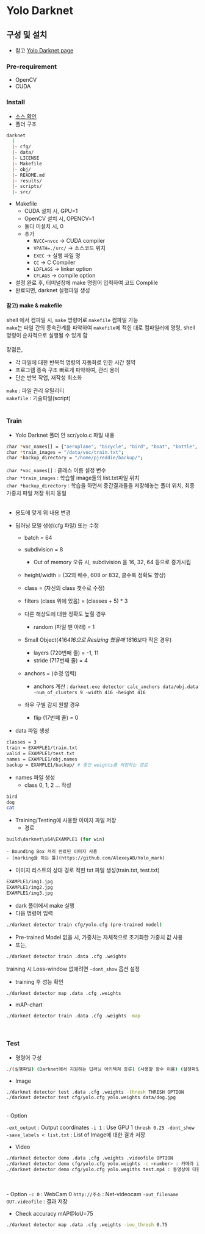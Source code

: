 # Yolo Darknet

## 구성 및 설치
- 참고
[Yolo Darknet page](https://pjreddie.com/darknet/yolo/)


### Pre-requirement
- OpenCV
- CUDA<br>

### Install
- [소스 확인](https://github.com/pjreddie/darknet)
- 폴더 구조
```sh
darknet
  |
  |- cfg/
  |- data/
  |- LICENSE
  |- Makefile
  |- obj/
  |- README.md
  |- results/
  |- scripts/ 
  |- src/
```
- Makefile
	- CUDA 설치 시, GPU=1
	- OpenCV 설치 시, OPENCV=1
	- 둘다 미설치 시, 0
	- 추가
		- `NVCC=nvcc`          -> CUDA compiler
		- `VPATH=./src/`       -> 소스코드 위치
		- `EXEC`               -> 실행 파일 명
		- `CC`                 -> C Compiler
		- `LDFLAGS`            -> linker option
		- `CFLAGS`             -> compile option
- 설정 완료 후, 터미널창에 make 명령어 입력하여 코드 Complile
- 완료되면, darknet 실행파일 생성

#### 참고) make & makefile
shell 에서 컴파일 시, `make` 명령어로 `makefile` 컴파일 가능 <br>
`make`는 파일 간의 종속관계를 파악하여 `makefile`에 적힌 대로 컴파일러에 명령, shell 명령이 순차적으로 실행될 수 있게 함 <br><br>
장점은,
- 각 파일에 대한 반복적 명령의 자동화로 인한 시간 절약
- 프로그램 종속 구조 빠르게 파악하여, 관리 용이
- 단순 반복 작업, 재작성 최소화

`make` : 파일 관리 유틸리티 <br>
`makefile` : 기술파일(script) <br><br>


### Train
- Yolo Darknet 폴더 안 scr/yolo.c 파일 내용
```sh
char *voc_names[] = {"aeroplane", "bicycle", "bird", "boat", "bottle", "bus", "car", "cat", "chair", "cow", "diningtable", "dog", "horse", "motorbike", "person", "pottedplant", "sheep", "sofa", "train", "tvmonitor"};
char *train_images = "/data/voc/train.txt";
char *backup_directory = "/home/pjreddie/backup/";
```

`char *voc_names[]` : 클래스 이름 설정 변수 <br>
`char *train_images` : 학습할 image들의 list.txt파일 위치 <br>
`char *backup_directory` : 학습을 하면서 중간결과들을 저장해놓는 폴더 위치, 최종 가중치 파일 저장 위치 동일 <br><br>

- 용도에 맞게 위 내용 변경
- 딥러닝 모델 생성(cfg 파일) 또는 수정
	- batch = 64
	- subdivision = 8
		- Out of memory 오류 시, subdivision 을 16, 32, 64 등으로 증가시킴
	- height/width = (32의 배수, 608 or 832, 클수록 정확도 향상)
	- class = (자신의 class 갯수로 수정)
	- filters (class 위에 있음) = (classes + 5) * 3
	- 다른 해상도에 대한 정확도 높힐 경우
		- random (파일 맨 아래) = 1 
	- Small Object(416*416으로 Resizing 했을때 16*16보다 작은 경우)
		- layers (720번째 줄) = -1, 11
		- stride (717번째 줄) = 4
	- anchors = (수정 입력)
		- anchors 계산 :
`darknet.exe detector calc_anchors data/obj.data -num_of_clusters 9 -width 416 -height 416`

	- 좌우 구별 감지 원할 경우
		- flip (17번째 줄) = 0

- data 파일 생성
```sh
classes = 3 
train = EXAMPLE1/train.txt 
valid = EXAMPLE1/test.txt 
names = EXAMPLE1/obj.names 
backup = EXAMPLE1/backup/ # 중간 weights를 저장하는 경로
```
- names 파일 생성
	- class 0, 1, 2 ... 작성
```sh
bird
dog
cat
```
- Training/Testing에 사용할 이미지 파일 저장
	- 경로
```sh
build\darknet\x64\EXAMPLE1 (for win)
```
	- Bounding Box 처리 완료된 이미지 사용
	- [marking을 하는 툴](https://github.com/AlexeyAB/Yolo_mark)
- 이미지 리스트의 상대 경로 적힌 txt 파일 생성(train.txt, test.txt)
```sh
EXAMPLE1/img1.jpg
EXAMPLE1/img2.jpg
EXAMPLE1/img3.jpg
```
- dark 폴더에서 make 실행
- 다음 명령어 입력
```sh
./darknet detector train cfg/yolo.cfg (pre-trained model)
```
- Pre-trained Model 없을 시, 가중치는 자체적으로 초기화한 가중치 값 사용
- 또는,
```sh
./darknet detector train .data .cfg .weights
```
training 시 Loss-window 없애려면 <code>-dont_show</code> 옵션 설정
- training 후 성능 확인
```sh
./darknet detector map .data .cfg .weights
```
- mAP-chart
```sh
./darknet detector train .data .cfg .weights -map
```
<br>

### Test

- 명령어 구성
```sh
./(실행파일) (Darknet에서 지원하는 딥러닝 아키텍쳐 종류) (사용할 함수 이름) (설정파일) (가중치 파일, weights) (추가옵션)
```

- Image
```sh
./darknet detector test .data .cfg .weights -thresh THRESH OPTION
./darknet detector test cfg/yolo.cfg yolo.weights data/dog.jpg
```
<br>
	- Option

`-ext_output` : Output coordinates
`-i 1` : Use GPU 1
`thresh 0.25 -dont_show -save_labels < list.txt` : List of Image에 대한 결과 저장
<br>

- Video
```sh
./darknet detector demo .data .cfg .weights .videofile OPTION
./darknet detector demo cfg/yolo.cfg yolo.weights -c <number> : 카메라 index number
./darknet detector demo cfg/yolo.cfg yolo.wegiths test.mp4 : 동영상에 대한 테스트
```
<br><br>
	- Option
	`-c 0` : WebCam 0
	`http://주소` : Net-videocam
	`-out_filename OUT.videofile` : 결과 저장
<br>

- Check accuracy mAP@IoU=75
```sh
./darknet detector map .data .cfg .weights -iou_thresh 0.75
```



















